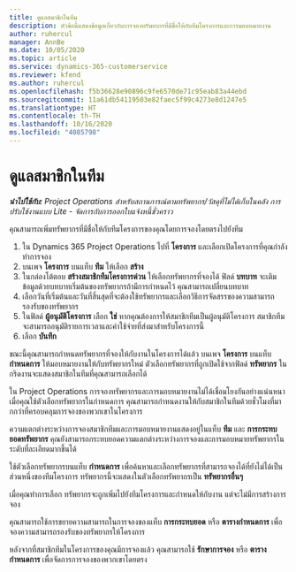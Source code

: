 ```yaml
---
title: ดูแลสมาชิกในทีม
description: หัวข้อนี้แสดงข้อมูลเกี่ยวกับการจองทรัพยากรที่มีชื่อให้กับทีมโครงการและการมอบหมายงาน
author: ruhercul
manager: AnnBe
ms.date: 10/05/2020
ms.topic: article
ms.service: dynamics-365-customerservice
ms.reviewer: kfend
ms.author: ruhercul
ms.openlocfilehash: f5b36628e90896c9fe6570de71c95eab83a44ebd
ms.sourcegitcommit: 11a61db54119503e82faec5f99c4273e8d1247e5
ms.translationtype: HT
ms.contentlocale: th-TH
ms.lasthandoff: 10/16/2020
ms.locfileid: "4085798"
---
```

# <a name="maintain-team-members"></a>ดูแลสมาชิกในทีม

_**นำไปใช้กับ:** Project Operations สำหรับสถานการณ์ตามทรัพยากร/วัสดุที่ไม่ได้เก็บในคลัง การปรับใช้งานแบบ Lite - จัดการกับการออกใบแจ้งหนี้ชั่วคราว_

คุณสามารถเพิ่มทรัพยากรที่มีชื่อให้กับทีมโครงการของคุณโดยการจองโดยตรงไปยังทีม

1. ใน Dynamics 365 Project Operations ไปที่ **โครงการ** และเลือกเปิดโครงการที่คุณกำลังทำการจอง
2. บนเพจ **โครงการ** บนแท็บ **ทีม** ให้เลือก **สร้าง** 
3. ในกล่องโต้ตอบ **สร้างสมาชิกทีมโครงการด่วน** ให้เลือกทรัพยากรที่จองได้ ฟิลด์ **บทบาท** จะเติมข้อมูลด้วยบทบาทเริ่มต้นของทรัพยากรถ้ามีการกำหนดไว้ คุณสามารถเปลี่ยนบทบาท 
4. เลือกวันที่เริ่มต้นและวันที่สิ้นสุดที่จะต้องใช้ทรัพยากรและเลือกวิธีการจัดสรรของความสามารถรองรับของทรัพยากร 
5. ในฟิลด์ **ผู้อนุมัติโครงการ** เลือก **ใช่** หากคุณต้องการให้สมาชิกทีมเป็นผู้อนุมัติโครงการ สมาชิกทีมจะสามารถอนุมัติรายการเวลาและค่าใช้จ่ายที่ส่งมาสำหรับโครงการนี้ 
6. เลือก **บันทึก**

ขณะนี้คุณสามารถกำหนดทรัพยากรที่จองให้กับงานในโครงการได้แล้ว บนเพจ **โครงการ** บนแท็บ **กำหนดการ** ให้มอบหมายงานให้กับทรัพยากรใหม่ ตัวเลือกทรัพยากรที่ถูกเปิดใช้จากฟิลด์ **ทรัพยากร** ในกริดงานจะแสดงสมาชิกในทีมที่คุณสามารถเลือกได้


ใน Project Operations การจองทรัพยากรและการมอบหมายงานไม่ได้เชื่อมโยงกันอย่างแน่นหนา เมื่อคุณใช้ตัวเลือกทรัพยากรในกำหนดการ คุณสามารถกำหนดงานให้กับสมาชิกในทีมด้วยชั่วโมงที่มากกว่าที่ครอบคลุมการจองของพวกเขาในโครงการ

ความแตกต่างระหว่างการจองสมาชิกทีมและการมอบหมายงานแสดงอยู่ในแท็บ **ทีม** และ **การกระทบยอดทรัพยากร** คุณยังสามารถกระทบยอดความแตกต่างระหว่างการจองและการมอบหมายทรัพยากรในระดับที่ละเอียดมากขึ้นได้

ใช้ตัวเลือกทรัพยากรบนแท็บ **กำหนดการ** เพื่อค้นหาและเลือกทรัพยากรที่สามารถจองได้ที่ยังไม่ได้เป็นส่วนหนึ่งของทีมโครงการ ทรัพยากรนี้จะแสดงในตัวเลือกทรัพยากรเป็น **ทรัพยากรอื่นๆ**

เมื่อคุณทำการเลือก ทรัพยากรจะถูกเพิ่มไปยังทีมโครงการและกำหนดให้กับงาน แต่จะไม่มีการสร้างการจอง

คุณสามารถใช้การขยายความสามารถในการจองของแท็บ **การกระทบยอด** หรือ **ตารางกำหนดการ** เพื่อจองความสามารถรองรับของทรัพยากรให้โครงการ

หลังจากที่สมาชิกทีมในโครงการของคุณมีการจองแล้ว คุณสามารถใช้ **รักษาการจอง** หรือ **ตารางกำหนดการ** เพื่อจัดการการจองของพวกเขาโดยตรง
